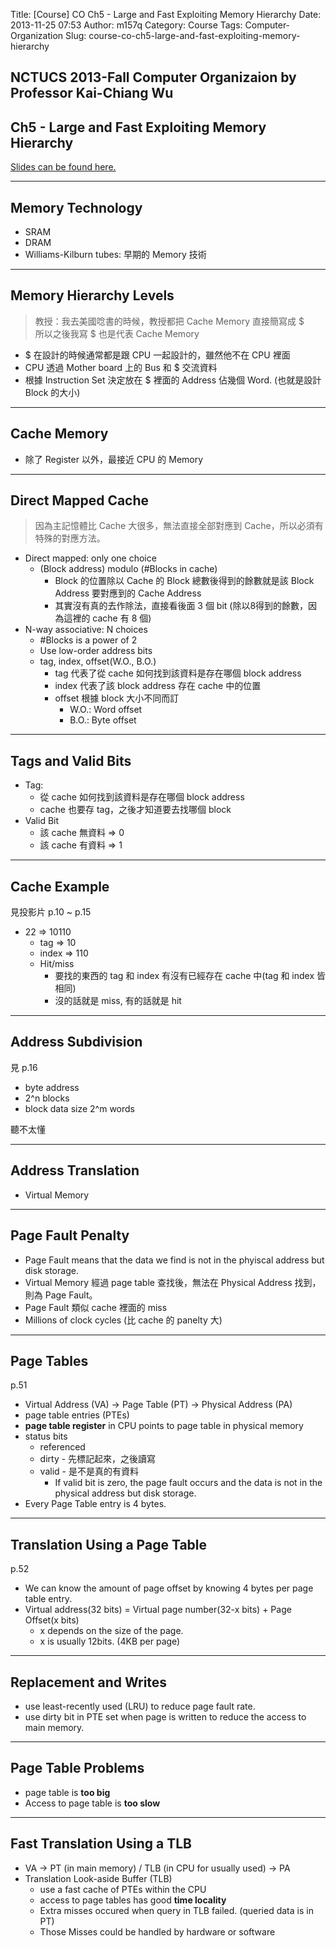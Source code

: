 Title: [Course] CO Ch5 - Large and Fast Exploiting Memory Hierarchy
Date: 2013-11-25 07:53
Author: m157q
Category: Course
Tags: Computer-Organization
Slug: course-co-ch5-large-and-fast-exploiting-memory-hierarchy

## NCTUCS 2013-Fall Computer Organizaion by Professor Kai-Chiang Wu  
## Ch5 - Large and Fast Exploiting Memory Hierarchy  
  
<script async class="speakerdeck-embed" data-id="c6fd3a9037d4013110091a093079fa27" data-ratio="1.33333333333333" src="//speakerdeck.com/assets/embed.js"></script>  
  
[Slides can be found here.](https://speakerdeck.com/m157q/co-ch5-large-and-fast-exploiting-memory-hierarchy)  
  
<!--more-->  
  
---  
  
## Memory Technology  
+ SRAM  
+ DRAM  
+ Williams-Kilburn tubes: 早期的 Memory 技術  
  
---  
  
## Memory Hierarchy Levels  
> 教授：我去美國唸書的時候，教授都把 Cache Memory 直接簡寫成 $  
所以之後我寫 $ 也是代表 Cache Memory  
  
+ $ 在設計的時候通常都是跟 CPU 一起設計的，雖然他不在 CPU 裡面  
+ CPU 透過 Mother board 上的 Bus 和 $ 交流資料  
+ 根據 Instruction Set 決定放在 $ 裡面的 Address 佔幾個 Word. (也就是設計 Block 的大小)  
  
---  
  
## Cache Memory  
  
+ 除了 Register 以外，最接近 CPU 的 Memory  
  
---  
  
## Direct Mapped Cache  
  
> 因為主記憶體比 Cache 大很多，無法直接全部對應到 Cache，所以必須有特殊的對應方法。  
  
+ Direct mapped: only one choice  
    + (Block address) modulo (#Blocks in cache)  
        + Block 的位置除以 Cache 的 Block 總數後得到的餘數就是該 Block Address 要對應到的 Cache Address  
        + 其實沒有真的去作除法，直接看後面 3 個 bit (除以8得到的餘數，因為這裡的 cache 有 8 個)  
+ N-way associative: N choices  
    + #Blocks is a power of 2  
    + Use low-order address bits  
    + tag, index, offset(W.O., B.O.)  
        + tag 代表了從 cache 如何找到該資料是存在哪個 block address  
        + index 代表了該 block address 存在 cache 中的位置  
        + offset 根據 block 大小不同而訂  
            + W.O.: Word offset  
            + B.O.: Byte offset  
              
---  
## Tags and Valid Bits  
  
+ Tag:   
    + 從 cache 如何找到該資料是存在哪個 block address  
    + cache 也要存 tag，之後才知道要去找哪個 block  
+ Valid Bit  
    + 該 cache 無資料 => 0  
    + 該 cache 有資料 => 1  
  
---  
## Cache Example  
見投影片 p.10 ~ p.15  
  
+ 22 => 10110  
    + tag => 10  
    + index => 110  
    + Hit/miss  
        + 要找的東西的 tag 和 index 有沒有已經存在 cache 中(tag 和 index 皆相同)  
        + 沒的話就是 miss, 有的話就是 hit  
          
---  
## Address Subdivision  
見 p.16  
  
+ byte address  
+ 2^n blocks  
+ block data size 2^m words  
  
聽不太懂  
  
---  
## Address Translation  
  
+ Virtual Memory  
  
---  
## Page Fault Penalty  
  
+ Page Fault means that the data we find is not in the phyiscal address but disk storage.  
+ Virtual Memory 經過 page table 查找後，無法在 Physical Address 找到，則為 Page Fault。  
+ Page Fault 類似 cache 裡面的 miss  
+ Millions of clock cycles (比 cache 的 panelty 大)  
  
---  
## Page Tables  
p.51  
  
+ Virtual Address (VA) -> Page Table (PT) -> Physical Address (PA)  
+ page table entries (PTEs)  
+ **page table register** in CPU points to page table in physical memory  
+ status bits  
    + referenced  
    + dirty - 先標記起來，之後讀寫  
    + valid - 是不是真的有資料  
        + If valid bit is zero, the page fault occurs and the data is not in the physical address but disk storage.  
+ Every Page Table entry is 4 bytes.  
      
---  
## Translation Using a Page Table  
p.52  
  
+ We can know the amount of page offset by knowing 4 bytes per page table entry.  
+ Virtual address(32 bits) = Virtual page number(32-x bits) + Page Offset(x bits)  
    + x depends on the size of the page.  
    + x is usually 12bits. (4KB per page)   
  
---  
## Replacement and Writes  
  
+ use least-recently used (LRU) to reduce page fault rate.  
+ use dirty bit in PTE set when page is written to reduce the access to main memory.  
  
---  
## Page Table Problems  
  
+ page table is **too big**  
+ Access to page table is **too slow**  
  
---  
## Fast Translation Using a TLB  
  
+ VA -> PT (in main memory) / TLB (in CPU for usually used) -> PA  
+ Translation Look-aside Buffer (TLB)  
    + use a fast cache of PTEs within the CPU  
    + access to page tables has good **time locality**  
    + Extra misses occured when query in TLB failed. (queried data is in PT)  
    + Those Misses could be handled by hardware or software  